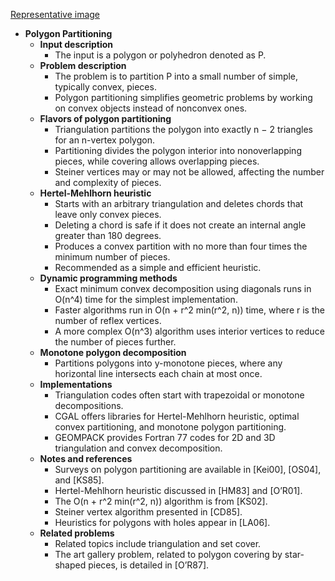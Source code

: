 [Representative image](ADM-ch17-geometry-polygon-partitions.best.png)

- **Polygon Partitioning**
  - **Input description**
    - The input is a polygon or polyhedron denoted as P.
  - **Problem description**
    - The problem is to partition P into a small number of simple, typically convex, pieces.
    - Polygon partitioning simplifies geometric problems by working on convex objects instead of nonconvex ones.
  - **Flavors of polygon partitioning**
    - Triangulation partitions the polygon into exactly n − 2 triangles for an n-vertex polygon.
    - Partitioning divides the polygon interior into nonoverlapping pieces, while covering allows overlapping pieces.
    - Steiner vertices may or may not be allowed, affecting the number and complexity of pieces.
  - **Hertel-Mehlhorn heuristic**
    - Starts with an arbitrary triangulation and deletes chords that leave only convex pieces.
    - Deleting a chord is safe if it does not create an internal angle greater than 180 degrees.
    - Produces a convex partition with no more than four times the minimum number of pieces.
    - Recommended as a simple and efficient heuristic.
  - **Dynamic programming methods**
    - Exact minimum convex decomposition using diagonals runs in O(n^4) time for the simplest implementation.
    - Faster algorithms run in O(n + r^2 min(r^2, n)) time, where r is the number of reflex vertices.
    - A more complex O(n^3) algorithm uses interior vertices to reduce the number of pieces further.
  - **Monotone polygon decomposition**
    - Partitions polygons into y-monotone pieces, where any horizontal line intersects each chain at most once.
  - **Implementations**
    - Triangulation codes often start with trapezoidal or monotone decompositions.
    - CGAL offers libraries for Hertel-Mehlhorn heuristic, optimal convex partitioning, and monotone polygon partitioning.
    - GEOMPACK provides Fortran 77 codes for 2D and 3D triangulation and convex decomposition.
  - **Notes and references**
    - Surveys on polygon partitioning are available in [Kei00], [OS04], and [KS85].
    - Hertel-Mehlhorn heuristic discussed in [HM83] and [O’R01].
    - The O(n + r^2 min(r^2, n)) algorithm is from [KS02].
    - Steiner vertex algorithm presented in [CD85].
    - Heuristics for polygons with holes appear in [LA06].
  - **Related problems**
    - Related topics include triangulation and set cover.
    - The art gallery problem, related to polygon covering by star-shaped pieces, is detailed in [O’R87].
